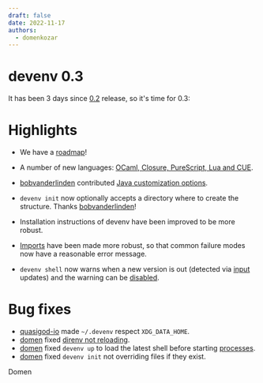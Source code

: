 ```yaml
---
draft: false 
date: 2022-11-17
authors:
  - domenkozar
---
```


# devenv 0.3

It has been 3 days since [0.2](devenv-v0.2.md) release, so it's time for 0.3:

# Highlights

- We have a [roadmap](https://devenv.sh/roadmap/)!

- A number of new languages: [OCaml, Closure, PureScript, Lua and CUE](https://devenv.sh/languages/).

- [bobvanderlinden](https://github.com/bobvanderlinden) contributed [Java customization options](https://devenv.sh/reference/options/#languagesjavaenable).

- ``devenv init`` now optionally accepts a directory where to create the structure. Thanks [bobvanderlinden](https://github.com/bobvanderlinden)!

- Installation instructions of devenv have been improved to be more robust.

- [Imports](https://devenv.sh/composing-using-imports/) have been made more robust,
  so that common failure modes now have a reasonable error message.

- ``devenv shell`` now warns when a new version is out (detected via [input](http://devenv.sh/inputs/) updates) and the warning can be [disabled](https://devenv.sh/reference/options/#devenvwarnonnewversion).

# Bug fixes


- [quasigod-io](https://github.com/quasigod-io) made `~/.devenv` respect `XDG_DATA_HOME`.
- [domen](https://github.com/domenkozar) fixed [direnv not reloading](https://github.com/cachix/devenv/issues/10).
- [domen](https://github.com/domenkozar) fixed ``devenv up`` to load the latest shell before starting [processes](https://devenv.sh/processes/).
- [domen](https://github.com/domenkozar) fixed ``devenv init`` not overriding files if they exist.

Domen
